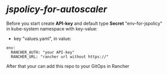 # *jspolicy-for-autoscaler*
Before you start create __API-key__ and default type __Secret__ "env-for-jspolicy" in kube-system namespace with key-value:<br>
- key "values.yaml",  in value: 

```
env:
  RANCHER_AUTH: "your API-key"    
  RANCHER_URL: "rancher url without https://"
```

After that your can add this repo to your GitOps in Rancher